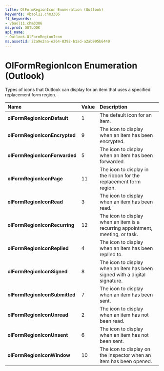 ```yaml
---
title: OlFormRegionIcon Enumeration (Outlook)
keywords: vbaol11.chm3306
f1_keywords:
- vbaol11.chm3306
ms.prod: OUTLOOK
api_name:
- Outlook.OlFormRegionIcon
ms.assetid: 22a9e2aa-e264-8392-b1ad-a2ab995b6440
---
```



# OlFormRegionIcon Enumeration (Outlook)

Types of icons that Outlook can display for an item that uses a specified replacement form region.



|**Name**|**Value**|**Description**|
|:-----|:-----|:-----|
| **olFormRegionIconDefault**|1|The default icon for an item.|
| **olFormRegionIconEncrypted**|9|The icon to display when an item has been encrypted.|
| **olFormRegionIconForwarded**|5|The icon to display when an item has been forwarded.|
| **olFormRegionIconPage**|11|The icon to display in the ribbon for the replacement form region.|
| **olFormRegionIconRead**|3|The icon to display when an item has been read.|
| **olFormRegionIconRecurring**|12|The icon to display when an item is a recurring appointment, meeting, or task.|
| **olFormRegionIconReplied**|4|The icon to display when an item has been replied to.|
| **olFormRegionIconSigned**|8|The icon to display when an item has been signed with a digital signature.|
| **olFormRegionIconSubmitted**|7|The icon to display when an item has been sent.|
| **olFormRegionIconUnread**|2|The icon to display when an item has not been read.|
| **olFormRegionIconUnsent**|6|The icon to display when an item has not been sent.|
| **olFormRegionIconWindow**|10|The icon to display on the Inspector when an item has been opened.|

